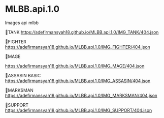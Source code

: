 # MLBB.api.1.0
Images api mlbb

🔰TANK
https://adefirmansyah18.github.io/MLBB.api.1.0/IMG_TANK/404.json

🔰FIGHTER
https://adefirmansyah18.github.io/MLBB.api.1.0/IMG_FIGHTER/404.json

🔰MAGE

https://adefirmansyah18.github.io/MLBB.api.1.0/IMG_MAGE/404.json

🔰ASSASIN BASIC
https://adefirmansyah18.github.io/MLBB.api.1.0/IMG_ASSASIN/404.json

🔰MARKSMAN
https://adefirmansyah18.github.io/MLBB.api.1.0/IMG_MARKSMAN/404.json

🔰SUPPORT
https://adefirmansyah18.github.io/MLBB.api.1.0/IMG_SUPPORT/404.json


